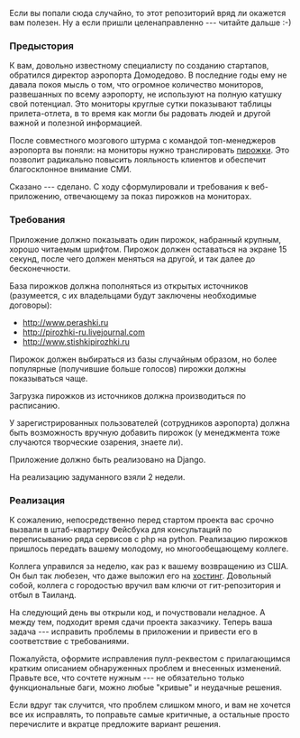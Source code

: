 Если вы попали сюда случайно, то этот репозиторий вряд ли окажется вам полезен. Ну а если пришли целенаправленно --- читайте дальше :-)

### Предыстория

К вам, довольно известному специалисту по созданию стартапов, обратился директор аэропорта Домодедово. В последние годы ему не давала покоя мысль о том, что огромное количество мониторов, развешанных по всему аэропорту, не используют на полную катушку свой потенциал. Это мониторы круглые сутки показывают таблицы прилета-отлета, в то время как могли бы радовать людей и другой важной и полезной информацией.

После совместного мозгового штурма с командой топ-менеджеров аэропорта вы поняли: на мониторы нужно транслировать [пирожки](http://lurkmore.to/Пирожки). Это позволит радикально повысить лояльность клиентов и обеспечит благосклонное внимание СМИ.

Сказано --- сделано. С ходу сформулировали и требования к веб-приложению, отвечающему за показ пирожков на мониторах.

### Требования

Приложение должно показывать один пирожок, набранный крупным, хорошо читаемым шрифтом. Пирожок должен оставаться на экране 15 секунд, после чего должен меняться на другой, и так далее до бесконечности.

База пирожков должна пополняться из открытых источников (разумеется, с их владельцами будут заключены необходимые договоры):

* http://www.perashki.ru
* http://pirozhki-ru.livejournal.com
* http://www.stishkipirozhki.ru

Пирожок должен выбираться из базы случайным образом, но более популярные (получившие больше голосов) пирожки должны показываться чаще.

Загрузка пирожков из источников должна производиться по расписанию.

У зарегистрированных пользователей (сотрудников аэропорта) должна быть возможность вручную добавить пирожок (у менеджмента тоже случаются творческие озарения, знаете ли).

Приложение должно быть реализовано на Django. 

На реализацию задуманного взяли 2 недели.

### Реализация

К сожалению, непосредственно перед стартом проекта вас срочно вызвали в штаб-квартиру Фейсбука для консультаций по переписыванию ряда сервисов с php на python. Реализацию пирожков пришлось передать вашему молодому, но многообещающему коллеге.

Коллега управился за неделю, как раз к вашему возвращению из США. Он был так любезен, что даже выложил его на [хостинг](http://antonz.pythonanywhere.com). Довольный собой, коллега с городостью вручил вам ключи от гит-репозитория и отбыл в Таиланд.

На следующий день вы открыли код, и почуствовали неладное. А между тем, подходит время сдачи проекта заказчику. Теперь ваша задача --- исправить проблемы в приложении и привести его в соответствие с требованиями.

Пожалуйста, оформите исправления пулл-реквестом с прилагающимся кратким описанием обнаруженных проблем и внесенных изменений. Правьте все, что сочтете нужным --- не обязательно только функциональные баги, можно любые "кривые" и неудачные решения.

Если вдруг так случится, что проблем слишком много, и вам не хочется все их исправлять, то поправьте самые критичные, а остальные просто перечислите и вкратце предложите вариант решения.